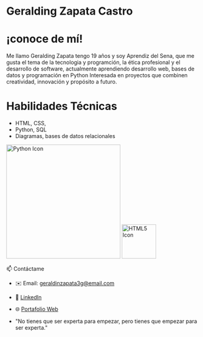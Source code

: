 # Geralding Zapata Castro
# ¡conoce de mí!
Me llamo Geralding Zapata tengo 19 años y soy Aprendiz del  Sena, que me gusta el tema de la tecnologia y programción, la ética profesional y el desarrollo de software, actualmente aprendiendo desarrollo web, bases de datos y programación en Python  Interesada en proyectos que combinen creatividad, innovación y propósito a futuro.

 # Habilidades Técnicas
- HTML, CSS, 
- Python, SQL
- Diagramas, bases de datos relacionales

<img src="https://blog.vermiip.es/wp-content/uploads/2023/10/Python-Symbol_0.png" alt="Python Icon" width="300">
<img src="https://cdn.jsdelivr.net/gh/devicons/devicon/icons/html5/html5-original.svg" alt="HTML5 Icon" width="90 heigh="90">

📫 Contáctame
- ✉️ Email: geraldinzapata3g@email.com
- 💼 [LinkedIn](https://linkedin.com/in/geralding)
- 🌐 [Portafolio Web ](https://geralding.)

- "No tienes que ser experta para empezar, pero tienes que empezar para ser experta."
 